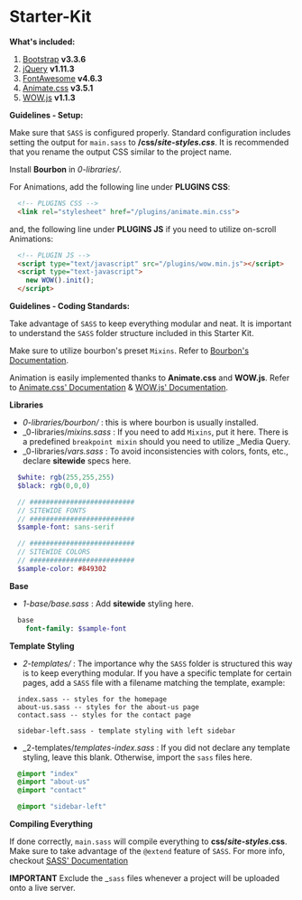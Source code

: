 # Starter-Kit

**What's included:**

1. [Bootstrap](http://getbootstrap.com/) **v3.3.6**
2. [jQuery](https://jquery.com/download/) **v1.11.3**
3. [FontAwesome](https://fortawesome.github.io/Font-Awesome/icons/) **v4.6.3**
4. [Animate.css](https://github.com/daneden/animate.css/blob/master/animate.min.css) **v3.5.1**
5. [WOW.js](https://github.com/matthieua/WOW/blob/master/dist/wow.min.js) **v1.1.3**

**Guidelines - Setup:**

Make sure that `SASS` is configured properly. Standard configuration includes setting the output for `main.sass` to **/css/_site-styles.css_**. It is recommended that you rename the output CSS similar to the project name.

Install **Bourbon** in _0-libraries/_.

For Animations, add the following line under **PLUGINS CSS**:

```html
  <!-- PLUGINS CSS -->
  <link rel="stylesheet" href="/plugins/animate.min.css">
```

and, the following line under **PLUGINS JS** if you need to utilize on-scroll Animations:

```html
  <!-- PLUGIN JS -->
  <script type="text/javascript" src="/plugins/wow.min.js"></script>
  <script type="text-javascript">
    new WOW().init();
  </script>
```

**Guidelines - Coding Standards:**

Take advantage of `SASS` to keep everything modular and neat. It is important to understand the `SASS` folder structure included in this Starter Kit.

Make sure to utilize bourbon's preset `Mixins`. Refer to [Bourbon's Documentation](http://bourbon.io/docs/).

Animation is easily implemented thanks to **Animate.css** and **WOW.js**. Refer to [Animate.css' Documentation](https://github.com/daneden/animate.css#usage) & [WOW.js' Documentation](http://mynameismatthieu.com/WOW/docs.html).

**Libraries**

- _0-libraries/bourbon/_ : this is where bourbon is usually installed.
- _0-libraries/_mixins.sass_ : If you need to add `Mixins`, put it here. There is a predefined `breakpoint mixin` should you need to utilize _Media Query.
- _0-libraries/_vars.sass_ : To avoid inconsistencies with colors, fonts, etc., declare **sitewide** specs here.

```sass
  $white: rgb(255,255,255)
  $black: rgb(0,0,0)

  // ##########################
  // SITEWIDE FONTS
  // ##########################
  $sample-font: sans-serif

  // ##########################
  // SITEWIDE COLORS
  // ##########################
  $sample-color: #849302
```

**Base**

- _1-base/base.sass_ : Add **sitewide** styling here.

```sass
  base
    font-family: $sample-font
```

**Template Styling**

- _2-templates/_ : The importance why the `SASS` folder is structured this way is to keep everything modular. If you have a specific template for certain pages, add a `SASS` file with a filename matching the template, example:

```
  index.sass -- styles for the homepage
  about-us.sass -- styles for the about-us page
  contact.sass -- styles for the contact page

  sidebar-left.sass - template styling with left sidebar
```

- _2-templates/_templates-index.sass_ : If you did not declare any template styling, leave this blank. Otherwise, import the `sass` files here.

```sass
  @import "index"
  @import "about-us"
  @import "contact"

  @import "sidebar-left"
```

**Compiling Everything**

If done correctly, `main.sass` will compile everything to **css/_site-styles_.css**. Make sure to take advantage of the `@extend` feature of `SASS`. For more info, checkout [SASS' Documentation](http://sass-lang.com/guide)

**IMPORTANT** Exclude the _`sass` files whenever a project will be uploaded onto a live server.
